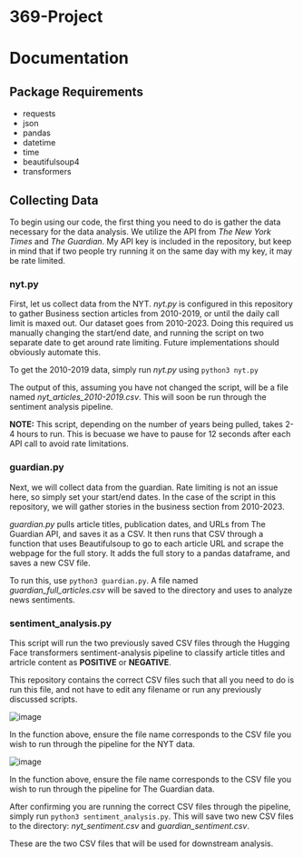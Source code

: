 # 369-Project


# Documentation

## Package Requirements
* requests
* json
* pandas
* datetime
* time
* beautifulsoup4
* transformers


## Collecting Data
To begin using our code, the first thing you need to do is gather the data necessary for the data analysis. We utilize the API from _The New York Times_ and _The Guardian_. My API key is included in the repository, but keep in mind that if two people try running it on the same day with my key, it may be rate limited.

### nyt.py
First, let us collect data from the NYT. 
_nyt.py_ is configured in this repository to gather Business section articles from 2010-2019, or until the daily call limit is maxed out. Our dataset goes from 2010-2023. Doing this required us manually changing the start/end date, and running the script on two separate date to get around rate limiting. Future implementations should obviously automate this.


To get the 2010-2019 data, simply run _nyt.py_ using ```python3 nyt.py```

The output of this, assuming you have not changed the script, will be a file named _nyt_articles_2010-2019.csv_. This will soon be run through the sentiment analysis pipeline.

**NOTE:** This script, depending on the number of years being pulled, takes 2-4 hours to run. This is becuase we have to pause for 12 seconds after each API call to avoid rate limitations.

### guardian.py
Next, we will collect data from the guardian. Rate limiting is not an issue here, so simply set your start/end dates. In the case of the script in this repository, we will gather stories in the business section from 2010-2023.

_guardian.py_ pulls article titles, publication dates, and URLs from The Guardian API, and saves it as a CSV. It then runs that CSV through a function that uses Beautifulsoup to go to each article URL and scrape the webpage for the full story. It adds the full story to a pandas dataframe, and saves a new CSV file.


To run this, use ```python3 guardian.py```. A file named _guardian_full_articles.csv_ will be saved to the directory and uses to analyze news sentiments.

### sentiment_analysis.py
This script will run the two previously saved CSV files through the Hugging Face transformers sentiment-analysis pipeline to classify article titles and artricle content as **POSITIVE** or **NEGATIVE**.

This repository contains the correct CSV files such that all you need to do is run this file, and not have to edit any filename or run any previously discussed scripts.

![image](https://github.com/mattocanas/369-Project/assets/49545348/ca78e0fe-ffcd-40c0-848a-ef89d99b339d)

In the function above, ensure the file name corresponds to the CSV file you wish to run through the pipeline for the NYT data.

![image](https://github.com/mattocanas/369-Project/assets/49545348/8bb11fb2-81f1-4e4f-91e2-8905946837ef)

In the function above, ensure the file name corresponds to the CSV file you wish to run through the pipeline for The Guardian data.

After confirming you are running the correct CSV files through the pipeline, simply run ```python3 sentiment_analysis.py```. This will save two new CSV files to the directory: _nyt_sentiment.csv_ and _guardian_sentiment.csv_.

These are the two CSV files that will be used for downstream analysis.





